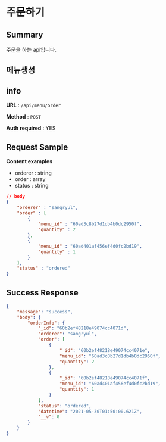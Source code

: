 # 주문하기

## Summary
주문을 하는 api입니다.

## 메뉴생성

## info

**URL** : `/api/menu/order`

**Method** : `POST`

**Auth required** : YES

## Request Sample
**Content examples**

* orderer : string
* order : array
* status : string

```json
// body
{
    "orderer" : "sangryul",
    "order" : [
        {
            "menu_id" : "60ad3c8b27d1db4b0dc2950f",
            "quantity" : 2
        },
        {
            "menu_id" : "60ad401af456ef4d0fc2bd19",
            "quantity" : 1
        }
    ],
    "status" : "ordered"
}
```
## Success Response

```json
{
    "message": "success",
    "body": {
        "orderInfo": {
            "_id": "60b2ef48218e49074cc4071d",
            "orderer": "sangryul",
            "order": [
                {
                    "_id": "60b2ef48218e49074cc4071e",
                    "menu_id": "60ad3c8b27d1db4b0dc2950f",
                    "quantity": 2
                },
                {
                    "_id": "60b2ef48218e49074cc4071f",
                    "menu_id": "60ad401af456ef4d0fc2bd19",
                    "quantity": 1
                }
            ],
            "status": "ordered",
            "datetime": "2021-05-30T01:50:00.621Z",
            "__v": 0
        }
    }
}
```